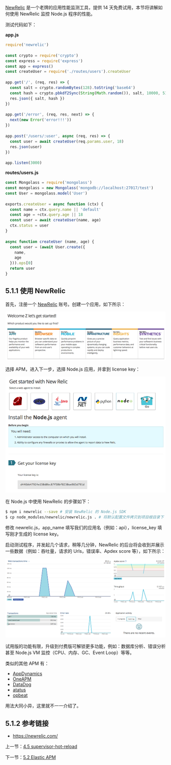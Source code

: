 [NewRelic](https://newrelic.com/) 是一个老牌的应用性能监测工具，提供 14 天免费试用，本节将讲解如何使用 NewRelic 监控 Node.js 程序的性能。

测试代码如下：

**app.js**

```js
require('newrelic')

const crypto = require('crypto')
const express = require('express')
const app = express()
const createUser = require('./routes/users').createUser

app.get('/', (req, res) => {
  const salt = crypto.randomBytes(128).toString('base64')
  const hash = crypto.pbkdf2Sync(String(Math.random()), salt, 10000, 512, 'sha512').toString('hex')
  res.json({ salt, hash })
})

app.get('/error', (req, res, next) => {
  next(new Error('error!!!'))
})

app.post('/users/:user', async (req, res) => {
  const user = await createUser(req.params.user, 18)
  res.json(user)
})

app.listen(3000)
```

**routes/users.js**

```js
const Mongolass = require('mongolass')
const mongolass = new Mongolass('mongodb://localhost:27017/test')
const User = mongolass.model('User')

exports.createUser = async function (ctx) {
  const name = ctx.query.name || 'default'
  const age = +ctx.query.age || 18
  const user = await createUser(name, age)
  ctx.status = user
}

async function createUser (name, age) {
  const user = (await User.create({
    name,
    age
  })).ops[0]
  return user
}
```

## 5.1.1 使用 NewRelic

首先，注册一个 [NewRelic](https://newrelic.com/signup) 账号。创建一个应用，如下所示：

![](./assets/5.1.1.png)

选择 APM，进入下一步，选择 Node.js 应用，并拿到 license key：

![](./assets/5.1.2.png)

在 Node.js 中使用 NewRelic 的步骤如下：

```sh
$ npm i newrelic --save # 安装 NewRelic 的 Node.js SDK
$ cp node_modules/newrelic/newrelic.js . # 将默认配置文件拷贝到项目根目录下
```

修改 newrelic.js，app_name 填写我们的应用名（例如：api），license_key 填写刚才生成的 license key。

启动测试程序，并发起几个请求，稍等几分钟，NewRelic 的后台将会收到并展示一些数据（例如：吞吐量，请求的 Urls，错误率、Apdex score 等），如下所示：

![](./assets/5.1.3.png)

试用版的功能有限，升级到付费版可解锁更多功能，例如：数据库分析、错误分析甚至 Node.js VM 监控（CPU、内存、GC、Event Loop）等等。

类似的其他 APM 有：

- [AppDynamics](https://www.appdynamics.com/)
- [OneAPM](oneapm.com)
- [DataDog](https://www.datadoghq.com/monitor-nodejs/)
- [atatus](https://www.atatus.com/)
- [opbeat](https://opbeat.com/nodejs )

用法大同小异，这里就不一一介绍了。

## 5.1.2 参考链接

- https://newrelic.com/

上一节：[4.5 supervisor-hot-reload](https://github.com/nswbmw/node-in-debugging/blob/master/4.5%20supervisor-hot-reload.md)

下一节：[5.2 Elastic APM](https://github.com/nswbmw/node-in-debugging/blob/master/5.2%20Elastic%20APM.md)
